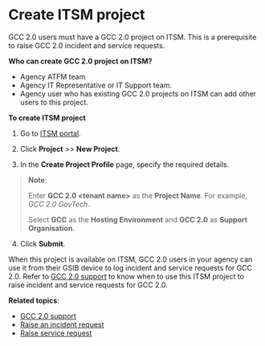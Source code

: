 # Create ITSM project
GCC 2.0 users must have a GCC 2.0 project on ITSM. This is a prerequisite to raise GCC 2.0 incident and service requests.

**Who can create GCC 2.0 project on ITSM?**
- Agency ATFM team
- Agency IT Representative or IT Support team.
- Agency user who has existing GCC 2.0 projects on ITSM can add other users to this project.

**To create ITSM project**

1. Go to [ITSM portal](https://itsm.sgnet.gov.sg/sp3).

2. Click **Project** >> **New Project**.
3. In the **Create Project Profile** page, specify the required details.

> **Note**:
>
> Enter **GCC 2.0 &lt;tenant name&gt;** as the **Project Name**. For example, *GCC 2.0 GovTech*.
>
> Select **GCC** as the **Hosting Environment** and **GCC 2.0** as **Support Organisation**.

4. Click **Submit**.

When this project is available on ITSM, GCC 2.0 users in your agency can use it from their GSIB device to log incident and service requests for GCC 2.0. Refer to [GCC 2.0 support](https://docs.developer.tech.gov.sg/docs/overview-of-gcc-version-2/#/support) to know when to use this ITSM project to raise incident and service requests for GCC 2.0.

**Related topics**:
- [GCC 2.0 support](https://docs.developer.tech.gov.sg/docs/overview-of-gcc-version-2/#/support)
- [Raise an incident request](raise-an-incident-request)
- [Raise service request](raise-a-service-request)
